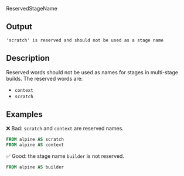 ReservedStageName


## Output

```text
'scratch' is reserved and should not be used as a stage name
```

## Description

Reserved words should not be used as names for stages in multi-stage builds.
The reserved words are:

- `context`
- `scratch`

## Examples

❌ Bad: `scratch` and `context` are reserved names.

```dockerfile
FROM alpine AS scratch
FROM alpine AS context
```

✅ Good: the stage name `builder` is not reserved.

```dockerfile
FROM alpine AS builder
```

